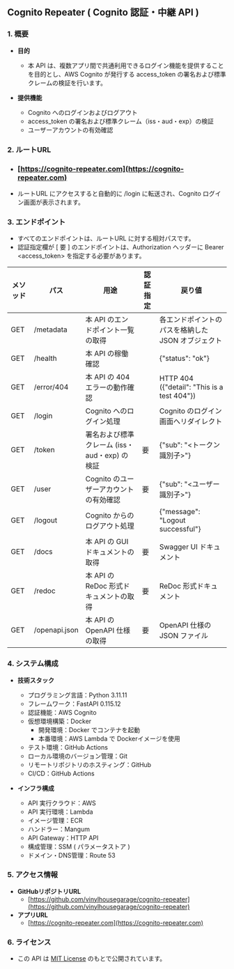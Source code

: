 ## Cognito Repeater ( Cognito 認証・中継 API )

### 1. 概要
  - **目的**
    - 本 API は、複数アプリ間で共通利用できるログイン機能を提供することを目的とし、AWS Cognito が発行する access_token の署名および標準クレームの検証を行います。

  - **提供機能**
    - Cognito へのログインおよびログアウト
    - access_token の署名および標準クレーム（iss・aud・exp）の検証
    - ユーザーアカウントの有効確認

### 2. ルートURL
  - ### [https://cognito-repeater.com](https://cognito-repeater.com)
  -  ルートURL にアクセスすると自動的に /login に転送され、Cognito ログイン画面が表示されます。

### 3. エンドポイント
  - すべてのエンドポイントは、ルートURL に対する相対パスです。
  - 認証指定欄が [ 要 ] のエンドポイントは、Authorization ヘッダーに Bearer <access_token> を指定する必要があります。

| メソッド | パス      | 用途                     |認証指定|戻り値              |
|-----|---------------|--------------------------|----|----------------------|
| GET | /metadata |本 API のエンドポイント一覧の取得||各エンドポイントのパスを格納した JSON オブジェクト|
| GET | /health |本 API の稼働確認||{"status": "ok"}|
| GET | /error/404 |本 API の 404 エラーの動作確認||HTTP 404 ({"detail": "This is a test 404"})|
| GET | /login |Cognito へのログイン処理||Cognito のログイン画面へリダイレクト|
| GET | /token |署名および標準クレーム (iss・aud・exp) の検証|要|{"sub": "<トークン識別子>"}|
| GET | /user |Cognito のユーザーアカウントの有効確認|要|{"sub": "<ユーザー識別子>"}|
| GET | /logout |Cognito からのログアウト処理||{"message": "Logout successful"}|
| GET | /docs |本 API の GUI ドキュメントの取得|要|Swagger UI ドキュメント|
| GET | /redoc |本 API の ReDoc 形式ドキュメントの取得|要|ReDoc 形式ドキュメント|
| GET | /openapi.json |本 API の OpenAPI 仕様の取得|要|OpenAPI 仕様の JSON ファイル|

### 4. システム構成
  - **技術スタック**
    - プログラミング言語：Python 3.11.11
    - フレームワーク：FastAPI 0.115.12
    - 認証機能：AWS Cognito
    - 仮想環境構築：Docker
      - 開発環境：Docker でコンテナを起動
      - 本番環境：AWS Lambda で Dockerイメージを使用
    - テスト環境：GitHub Actions
    - ローカル環境のバージョン管理：Git
    - リモートリポジトリのホスティング：GitHub
    - CI/CD：GitHub Actions

  - **インフラ構成**
    - API 実行クラウド：AWS
    - API 実行環境：Lambda
    - イメージ管理：ECR
    - ハンドラー：Mangum
    - API Gateway：HTTP API
    - 構成管理：SSM ( パラメータストア )
    - ドメイン・DNS管理：Route 53

### 5. アクセス情報
  - **GitHubリポジトリURL**
    - [https://github.com/vinylhousegarage/cognito-repeater](https://github.com/vinylhousegarage/cognito-repeater)
  - **アプリURL**
    - [https://cognito-repeater.com](https://cognito-repeater.com)

### 6. ライセンス
  - この API は [MIT License](https://opensource.org/licenses/MIT) のもとで公開されています。
